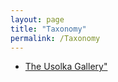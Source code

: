 ```yaml
---
layout: page
title: "Taxonomy"
permalink: /Taxonomy
---
```


* [The Usolka Gallery"](http://stratigraphy.org/subcommission-permian/Gallery/Usolka)
  
